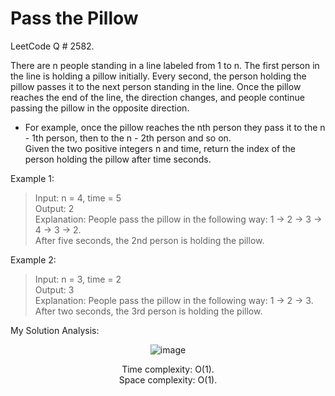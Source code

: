 # Pass the Pillow

LeetCode Q # 2582.

There are n people standing in a line labeled from 1 to n. The first person in the line is holding a pillow initially. Every second, the person holding the pillow passes it to the next person standing in the line. Once the pillow reaches the end of the line, the direction changes, and people continue passing the pillow in the opposite direction.

 - For example, once the pillow reaches the nth person they pass it to the n - 1th person, then to the n - 2th person and so on.</br>
Given the two positive integers n and time, return the index of the person holding the pillow after time seconds.

 

Example 1:

> Input: n = 4, time = 5</br>
> Output: 2</br>
> Explanation: People pass the pillow in the following way: 1 -> 2 -> 3 -> 4 -> 3 -> 2.</br>
> After five seconds, the 2nd person is holding the pillow.

Example 2:

> Input: n = 3, time = 2</br>
> Output: 3</br>
> Explanation: People pass the pillow in the following way: 1 -> 2 -> 3.</br>
> After two seconds, the 3rd person is holding the pillow.

My Solution Analysis:

<div align = "center">

  ![image](https://github.com/xo-azeem/Pass-the-Pillow-LeetCode/assets/171427226/7bd03078-c82e-4402-95ac-eb3ea2e5fd61)

  Time complexity: O(1).</br>Space complexity: O(1).
</div>
